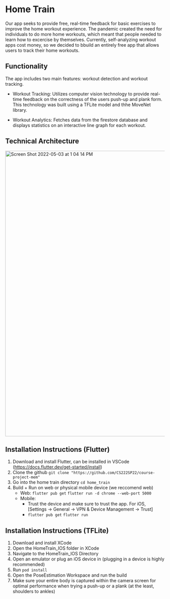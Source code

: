 # Home Train

Our app seeks to provide free, real-time feedback for basic exercises to improve the home workout experience. The pandemic created the need for individuals to do more home workouts, which meant that people needed to learn how to excercise by themselves. Currently, self-analyzing workout apps cost money, so we decided to bbuild an entirely free app that allows users to track their home workouts. 

## Functionality
The app includes two main features: workout detection and workout tracking. 

- Workout Tracking: Utilizes computer vision technology to provide real-time feedback on the correctness of the users push-up and plank form. This technology was built using a TFLite model and thhe MoveNet library. 

- Workout Analytics: Fetches data from the firestore database and displays statistics on an interactive line graph for each workout. 

## Technical Architecture

<img width="900" alt="Screen Shot 2022-05-03 at 1 04 14 PM" src="https://user-images.githubusercontent.com/31574086/166515006-52298843-6371-474e-9984-405eb6d2ea65.png">


## Installation Instructions (Flutter) 

1. Download and install Flutter, can be installed in VSCode (https://docs.flutter.dev/get-started/install) 
2. Clone the github `git clone "https://github.com/CS222SP22/course-project-mem"`
3. Go into the home train directory `cd home_train`
4. Build + Run on web or physical mobile device (we reccomend web)
    - Web: `flutter pub get` `flutter run -d chrome --web-port 5000`
    - Mobile: 
      - Trust the device and make sure to trust the app. For iOS, [Settings -> General -> VPN & Device Management -> Trust]
      - `flutter pub get` `flutter run`

## Installation Instructions (TFLite) 

1. Download and install XCode 
2. Open the HomeTrain_IOS folder in XCode 
3. Navigate to the HomeTrain_IOS Directory 
4. Open an emulator or plug an iOS device in (plugging in a device is highly recommended) 
5. Run `pod install` 
6. Open the PoseEstimation Workspace and run the build 
7. Make sure your entire body is captured within the camera screen 
   for optimal performance when trying a push-up or a plank (at the least, shoulders to ankles)

